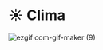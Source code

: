 

# ☀︎ Clima

![ezgif com-gif-maker (9)](https://user-images.githubusercontent.com/66858640/164889581-ddd05296-5f1b-4780-92f1-0174848c6dda.gif)


